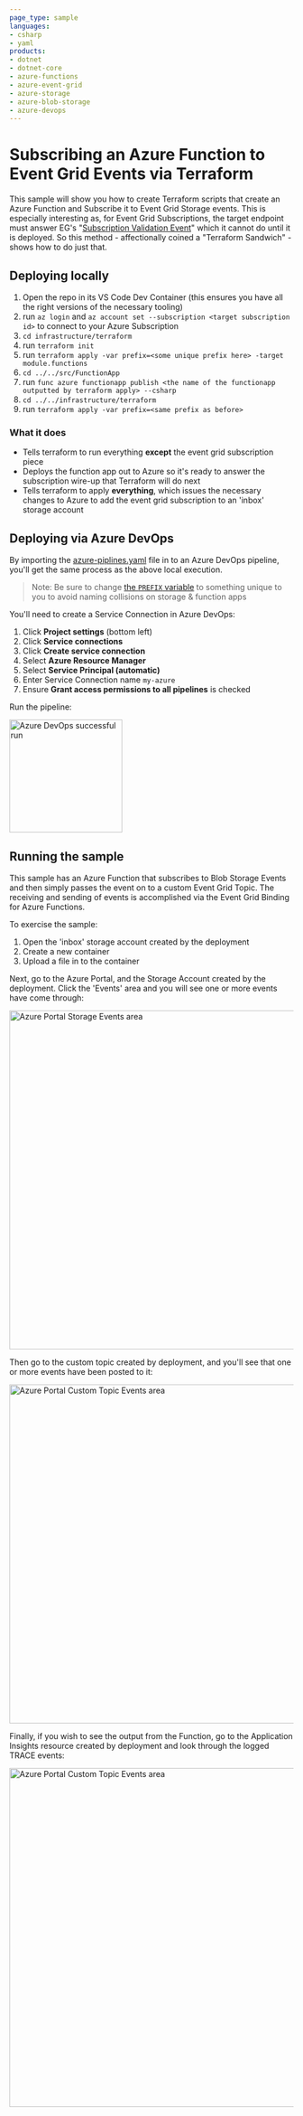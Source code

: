 ```yaml
---
page_type: sample
languages:
- csharp
- yaml
products:
- dotnet
- dotnet-core
- azure-functions
- azure-event-grid
- azure-storage
- azure-blob-storage
- azure-devops
---
```


# Subscribing an Azure Function to Event Grid Events via Terraform

This sample will show you how to create Terraform scripts that create an Azure Function and Subscribe it to Event Grid Storage events.
This is especially interesting as, for Event Grid Subscriptions, the target endpoint must answer EG's "[Subscription Validation Event](https://docs.microsoft.com/en-us/azure/event-grid/security-authentication#validation-details)" which it cannot do until it is deployed. So this method - affectionally coined a "Terraform Sandwich" - shows how to do just that.

## Deploying locally
1. Open the repo in its VS Code Dev Container (this ensures you have all the right versions of the necessary tooling)
1. run `az login` and `az account set --subscription <target subscription id>` to connect to your Azure Subscription
1. `cd infrastructure/terraform`
1. run `terraform init`
1. run `terraform apply -var prefix=<some unique prefix here> -target module.functions`
1. `cd ../../src/FunctionApp`
1. run `func azure functionapp publish <the name of the functionapp outputted by terraform apply> --csharp`
1. `cd ../../infrastructure/terraform`
1. run `terraform apply -var prefix=<same prefix as before>`

### What it does
- Tells terraform to run everything **except** the event grid subscription piece
- Deploys the function app out to Azure so it's ready to answer the subscription wire-up that Terraform will do next
- Tells terraform to apply **everything**, which issues the necessary changes to Azure to add the event grid subscription to an 'inbox' storage account

## Deploying via Azure DevOps
By importing the [azure-piplines.yaml](./azure-pipelines.yaml) file in to an Azure DevOps pipeline, you'll get the same process as the above local execution.
> Note: Be sure to change [the `PREFIX` variable](./azure-pipelines.yml#L10) to something unique to you to avoid naming collisions on storage & function apps

You'll need to create a Service Connection in Azure DevOps:
1. Click **Project settings** (bottom left)
1. Click **Service connections**
1. Click **Create service connection**
1. Select **Azure Resource Manager**
1. Select **Service Principal (automatic)** 
1. Enter Service Connection name `my-azure`
1. Ensure **Grant access permissions to all pipelines** is checked

Run the pipeline:

<img src="img/azdo_run.png" alt="Azure DevOps successful run" width="200"/>

## Running the sample
This sample has an Azure Function that subscribes to Blob Storage Events and then simply passes the event on to a custom Event Grid Topic. The receiving and sending of events is accomplished via the Event Grid Binding for Azure Functions.

To exercise the sample:
1. Open the 'inbox' storage account created by the deployment
1. Create a new container
1. Upload a file in to the container

Next, go to the Azure Portal, and the  Storage Account created by the deployment. Click the 'Events' area and you will see one or more events have come through:

<img src="img/azstorevents.png" alt="Azure Portal Storage Events area" width="600"/>

Then go to the custom topic created by deployment, and you'll see that one or more events have been posted to it:

<img src="img/azcustomtopicevents.png" alt="Azure Portal Custom Topic Events area" width="600"/>

Finally, if you wish to see the output from the Function, go to the Application Insights resource created by deployment and look through the logged TRACE events:

<img src="img/azloggedevents.png" alt="Azure Portal Custom Topic Events area" width="600"/>